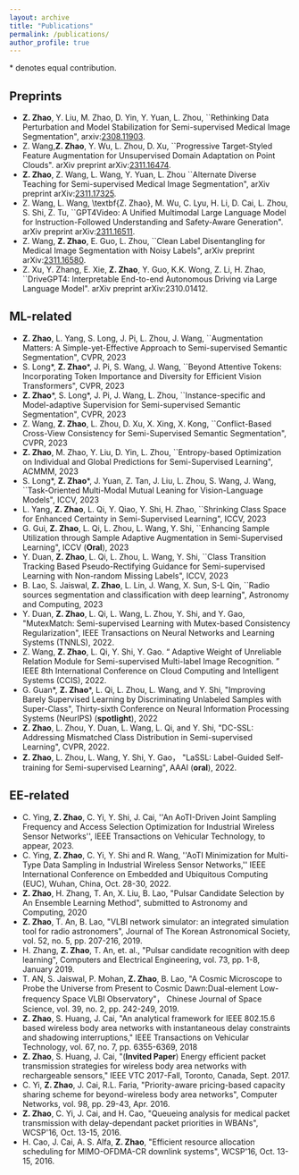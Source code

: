 ```yaml
---
layout: archive
title: "Publications"
permalink: /publications/
author_profile: true
---
```


\* denotes equal contribution.

## Preprints

- **Z. Zhao**, Y. Liu, M. Zhao, D. Yin, Y. Yuan, L. Zhou, ``Rethinking Data Perturbation and Model Stabilization for Semi-supervised Medical Image Segmentation", arxiv:[2308.11903](https://arxiv.org/abs/2308.11903).
- Z. Wang,**Z. Zhao**, Y. Wu, L. Zhou, D. Xu, ``Progressive Target-Styled Feature Augmentation for Unsupervised Domain Adaptation on Point Clouds". arXiv preprint arXiv:[2311.16474](https://arxiv.org/abs/2311.16474).
- **Z. Zhao**, Z. Wang, L. Wang, Y. Yuan, L. Zhou ``Alternate Diverse Teaching for Semi-supervised Medical Image Segmentation", arXiv preprint arXiv:[2311.17325](https://arxiv.org/abs/2311.17325).
- Z. Wang, L. Wang, \textbf{Z. Zhao}, M. Wu,  C. Lyu, H. Li, D. Cai, L. Zhou, S. Shi, Z. Tu, ``GPT4Video: A Unified Multimodal Large Language Model for lnstruction-Followed Understanding and Safety-Aware Generation". arXiv preprint arXiv:[2311.16511](https://arxiv.org/abs/2311.16511).
- Z. Wang, **Z. Zhao**, E. Guo, L. Zhou, ``Clean Label Disentangling for Medical Image Segmentation with Noisy Labels", arXiv preprint arXiv:[2311.16580](https://arxiv.org/abs/2311.16580).
- Z. Xu, Y. Zhang, E. Xie, **Z. Zhao**, Y. Guo,  K.K. Wong, Z. Li, H. Zhao, ``DriveGPT4: Interpretable End-to-end Autonomous Driving via Large Language Model". arXiv preprint arXiv:2310.01412.

## ML-related
- **Z. Zhao**, L. Yang, S. Long, J. Pi, L. Zhou, J. Wang, ``Augmentation Matters: A Simple-yet-Effective Approach to Semi-supervised Semantic Segmentation", CVPR, 2023
- S. Long*,  **Z. Zhao**\*, J. Pi, S. Wang, J. Wang, ``Beyond Attentive Tokens: Incorporating Token Importance and Diversity for Efficient Vision Transformers", CVPR, 2023
- **Z. Zhao**\*, S. Long*, J. Pi, J. Wang, L. Zhou, ``Instance-specific and Model-adaptive Supervision for Semi-supervised Semantic Segmentation", CVPR, 2023
- Z. Wang, **Z. Zhao**, L. Zhou, D. Xu, X. Xing, X. Kong, ``Conflict-Based Cross-View Consistency for Semi-Supervised Semantic Segmentation", CVPR, 2023
- **Z. Zhao**, M. Zhao, Y. Liu, D. Yin, L. Zhou, ``Entropy-based Optimization on Individual and Global Predictions for Semi-Supervised Learning", ACMMM, 2023
- S. Long*,  **Z. Zhao**\*,  J. Yuan, Z. Tan, J. Liu, L. Zhou, S. Wang, J. Wang, ``Task-Oriented Multi-Modal Mutual Leaning for Vision-Language Models", ICCV, 2023
- L. Yang, **Z. Zhao**, L. Qi, Y. Qiao, Y. Shi, H. Zhao, ``Shrinking Class Space for Enhanced Certainty in Semi-Supervised Learning", ICCV, 2023
- G. Gui, **Z. Zhao**, L. Qi, L. Zhou, L. Wang, Y. Shi, ``Enhancing Sample Utilization through Sample Adaptive Augmentation in Semi-Supervised Learning", ICCV (**Oral**), 2023 
- Y. Duan, **Z. Zhao**, L. Qi, L. Zhou, L. Wang, Y. Shi, ``Class Transition Tracking Based Pseudo-Rectifying Guidance for Semi-supervised Learning with Non-random Missing Labels", ICCV, 2023
- B. Lao, S. Jaiswal, **Z. Zhao**, L. Lin, J. Wang, X. Sun, S-L Qin, ``Radio sources segmentation and classification with deep learning", Astronomy and Computing, 2023
- Y. Duan, **Z. Zhao**, L. Qi, L. Wang, L. Zhou, Y. Shi, and Y. Gao, "MutexMatch: Semi-supervised Learning with Mutex-based Consistency Regularization", IEEE Transactions on Neural Networks and Learning Systems (TNNLS), 2022.
- Z. Wang, **Z. Zhao**, L. Qi, Y. Shi, Y. Gao. “ Adaptive Weight of Unreliable Relation Module for Semi-supervised Multi-label Image Recognition. ” IEEE 8th International Conference on Cloud Computing and Intelligent Systems (CCIS), 2022.
- G. Guan*, **Z. Zhao**\*, L. Qi, L. Zhou, L. Wang, and Y. Shi, "Improving Barely Supervised Learning by Discriminating Unlabeled Samples with Super-Class", Thirty-sixth Conference on Neural Information Processing Systems (NeurIPS) (**spotlight**), 2022
- **Z. Zhao**, L. Zhou, Y. Duan, L. Wang, L. Qi, and Y. Shi, "DC-SSL: Addressing Mismatched Class Distribution in Semi-supervised Learning", CVPR, 2022.
- **Z. Zhao**, L. Zhou, L. Wang, Y. Shi, Y. Gao， "LaSSL: Label-Guided Self-training for Semi-supervised Learning", AAAI (**oral**), 2022.

## EE-related
- C. Ying, **Z. Zhao**, C. Yi, Y. Shi, J. Cai, ''An AoTI-Driven Joint Sampling Frequency and Access Selection Optimization for Industrial Wireless Sensor Networks'', IEEE Transactions on Vehicular Technology, to appear, 2023.
- C. Ying, **Z. Zhao**, C. Yi, Y. Shi and R. Wang, ''AoTI Minimization for Multi-Type Data Sampling in Industrial Wireless Sensor Networks,'' IEEE International Conference on Embedded and Ubiquitous Computing (EUC), Wuhan, China, Oct. 28-30, 2022.
- **Z. Zhao**, H. Zhang, T. An, X. Liu, B. Lao, "Pulsar Candidate Selection by An Ensemble Learning Method", submitted to Astronomy and Computing, 2020
- **Z. Zhao**, T. An, B. Lao, "VLBI network simulator: an integrated simulation tool for radio astronomers", Journal of The Korean Astronomical Society, vol. 52, no. 5, pp. 207-216, 2019.
- H. Zhang, **Z. Zhao**, T. An, et. al., "Pulsar candidate recognition with deep learning", Computers and Electrical Engineering, vol. 73, pp. 1-8, January 2019.
- T. AN, S. Jaiswal, P. Mohan, **Z. Zhao**,  B. Lao, "A Cosmic Microscope to Probe the Universe from Present to Cosmic Dawn:Dual-element Low-frequency Space VLBI Observatory"， Chinese Journal of Space Science, vol. 39, no. 2, pp. 242-249, 2019.
- **Z. Zhao**, S. Huang, J. Cai, "An analytical framework for IEEE 802.15.6 based wireless body area networks with instantaneous delay constraints and shadowing interruptions," IEEE Transactions on Vehicular Technology, vol. 67, no. 7, pp. 6355-6369, 2018
- **Z. Zhao**, S. Huang, J. Cai, "(**Invited Paper**) Energy efficient packet transmission strategies for wireless body area networks with rechargeable sensors," IEEE VTC 2017-Fall, Toronto, Canada, Sept. 2017.
- C. Yi, **Z. Zhao**, J. Cai, R.L. Faria, "Priority-aware pricing-based capacity sharing scheme for beyond-wireless body area networks", Computer Networks, vol. 98, pp. 29-43, Apr. 2016.
- **Z. Zhao**, C. Yi, J. Cai, and H. Cao, "Queueing analysis for medical packet transmission with delay-dependant packet priorities in WBANs", WCSP'16, Oct. 13-15, 2016.
- H. Cao, J. Cai, A. S. Alfa, **Z. Zhao**, "Efficient resource allocation scheduling for MIMO-OFDMA-CR downlink systems", WCSP'16, Oct. 13-15, 2016.

